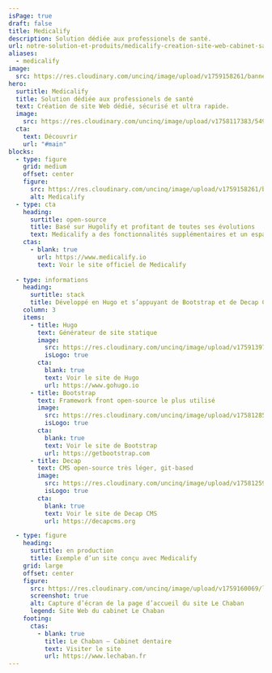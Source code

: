 ```yaml
---
isPage: true
draft: false
title: Medicalify
description: Solution dédiée aux professionels de santé.
url: notre-solution-et-produits/medicalify-creation-site-web-cabinet-sante
aliases:
  - medicalify
image:
  src: https://res.cloudinary.com/uncinq/image/upload/v1759158261/banner-medicalify_kz5des.png
hero:
  surtitle: Medicalify
  title: Solution dédiée aux professionels de santé
  text: Création de site Web dédié, sécurisé et ultra rapide.
  image:
    src: https://res.cloudinary.com/uncinq/image/upload/v1758117383/549.Medical-Check-up_aeuhol.svg
  cta:
    text: Découvrir
    url: "#main"
blocks:
  - type: figure
    grid: medium
    offset: center
    figure:
      src: https://res.cloudinary.com/uncinq/image/upload/v1759158261/banner-medicalify_kz5des.png
      alt: Medicalify
  - type: cta
    heading:
      surtitle: open-source
      title: Basé sur Hugolify et profitant de toutes ses évolutions
      text: Medicalify a des fonctionnalités supplémentaires et un espace admin dédié à l’univers des métiers de la santé.
    ctas:
      - blank: true
        url: https://www.medicalify.io
        text: Voir le site officiel de Medicalify
  
  - type: informations
    heading:
      surtitle: stack
      title: Développé en Hugo et s’appuyant de Bootstrap et de Decap CMS
    column: 3
    items:
      - title: Hugo
        text: Générateur de site statique
        image:
          src: https://res.cloudinary.com/uncinq/image/upload/v1759139728/logo-hugo_mpfc7g.svg
          isLogo: true
        cta:
          blank: true
          text: Voir le site de Hugo
          url: https://www.gohugo.io
      - title: Bootstrap
        text: Framework front open-source le plus utilisé
        image:
          src: https://res.cloudinary.com/uncinq/image/upload/v1758128591/logo-bootstrap-5_h3gtgt.svg
          isLogo: true
        cta:
          blank: true
          text: Voir le site de Bootstrap
          url: https://getbootstrap.com
      - title: Decap
        text: CMS open-source très léger, git-based
        image:
          src: https://res.cloudinary.com/uncinq/image/upload/v1758125974/logo-decap-cms_s1xnvt.svg
          isLogo: true
        cta:
          blank: true
          text: Voir le site de Decap CMS
          url: https://decapcms.org

  - type: figure
    heading:
      surtitle: en production
      title: Exemple d’un site conçu avec Medicalify
    grid: large
    offset: center
    figure:
      src: https://res.cloudinary.com/uncinq/image/upload/v1759160069/lechaban_if91jd.png
      screenshot: true
      alt: Capture d’écran de la page d’accueil du site Le Chaban
      legend: Site Web du cabinet Le Chaban
    footing:
      ctas:
        - blank: true
          title: Le Chaban — Cabinet dentaire
          text: Visiter le site
          url: https://www.lechaban.fr
---
```

